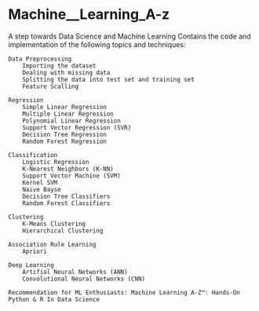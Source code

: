 # Machine__Learning_A-z


A step towards Data Science and Machine Learning
Contains the code and implementation of the following topics and techniques:

    Data Preprocessing
        Importing the dataset
        Dealing with missing data
        Splitting the data into test set and training set
        Feature Scalling

    Regression
        Simple Linear Regression
        Multiple Linear Regression
        Polynomial Linear Regression
        Support Vector Regression (SVR)
        Decision Tree Regression
        Random Forest Regression

    Classification
        Logistic Regression
        K-Nearest Neighbors (K-NN)
        Support Vector Machine (SVM)
        Kernel SVM
        Naive Bayse
        Decision Tree Classifiers
        Random Forest Classifiers

    Clustering
        K-Means Clustering
        Hierarchical Clustering

    Association Rule Learning
        Apriori

    Deep Learning
        Artifial Neural Networks (ANN)
        Convolutional Neural Networks (CNN)

    Recommendation for ML Enthusiasts: Machine Learning A-Z™: Hands-On Python & R In Data Science
